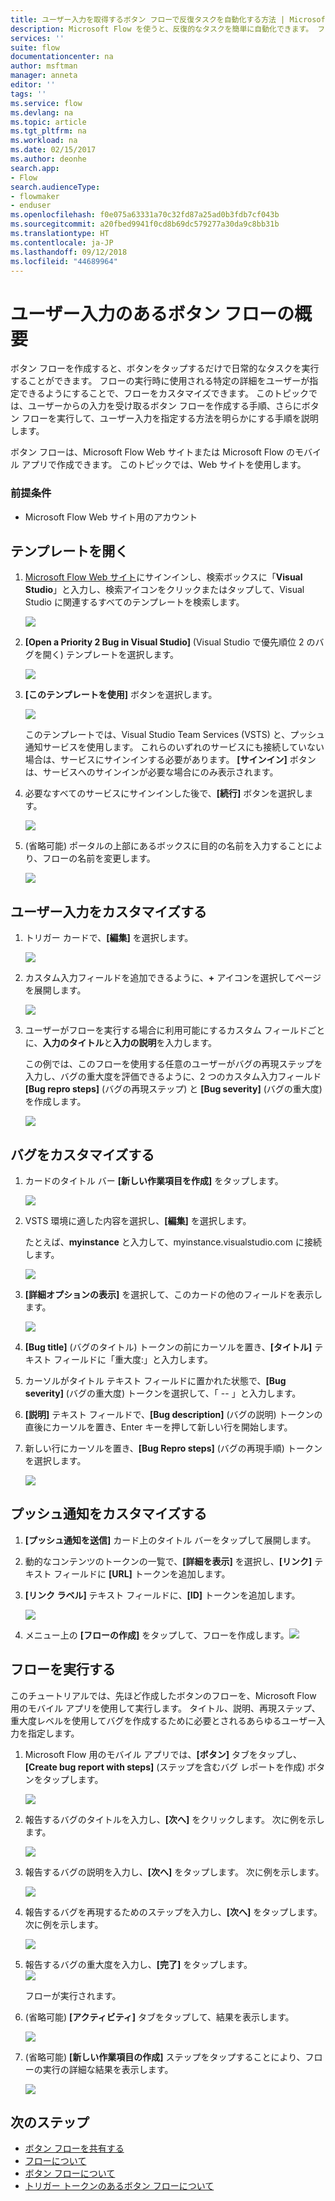 ```yaml
---
title: ユーザー入力を取得するボタン フローで反復タスクを自動化する方法 | Microsoft Docs
description: Microsoft Flow を使うと、反復的なタスクを簡単に自動化できます。 フローでは、反復的なタスクを実行するときにユーザー入力を取得することもできます。
services: ''
suite: flow
documentationcenter: na
author: msftman
manager: anneta
editor: ''
tags: ''
ms.service: flow
ms.devlang: na
ms.topic: article
ms.tgt_pltfrm: na
ms.workload: na
ms.date: 02/15/2017
ms.author: deonhe
search.app:
- Flow
search.audienceType:
- flowmaker
- enduser
ms.openlocfilehash: f0e075a63331a70c32fd87a25ad0b3fdb7cf043b
ms.sourcegitcommit: a20fbed9941f0cd8b69dc579277a30da9c8bb31b
ms.translationtype: HT
ms.contentlocale: ja-JP
ms.lasthandoff: 09/12/2018
ms.locfileid: "44689964"
---
```

# <a name="introducing-button-flows-with-user-input"></a>ユーザー入力のあるボタン フローの概要
ボタン フローを作成すると、ボタンをタップするだけで日常的なタスクを実行することができます。 フローの実行時に使用される特定の詳細をユーザーが指定できるようにすることで、フローをカスタマイズできます。 このトピックでは、ユーザーからの入力を受け取るボタン フローを作成する手順、さらにボタン フローを実行して、ユーザー入力を指定する方法を明らかにする手順を説明します。

ボタン フローは、Microsoft Flow Web サイトまたは Microsoft Flow のモバイル アプリで作成できます。 このトピックでは、Web サイトを使用します。

### <a name="prerequisites"></a>前提条件
* Microsoft Flow Web サイト用のアカウント

## <a name="open-the-template"></a>テンプレートを開く
1. [Microsoft Flow Web サイト](https://flow.microsoft.com)にサインインし、検索ボックスに「**Visual Studio**」と入力し、検索アイコンをクリックまたはタップして、Visual Studio に関連するすべてのテンプレートを検索します。
   
    ![](./media/button-flow-with-user-input-tokens/1.png)  
2. **[Open a Priority 2 Bug in Visual Studio]** \(Visual Studio で優先順位 2 のバグを開く) テンプレートを選択します。
   
    ![](./media/button-flow-with-user-input-tokens/2.png)  
3. **[このテンプレートを使用]** ボタンを選択します。
   
    ![](./media/button-flow-with-user-input-tokens/3.png)  
   
    このテンプレートでは、Visual Studio Team Services (VSTS) と、プッシュ通知サービスを使用します。 これらのいずれのサービスにも接続していない場合は、サービスにサインインする必要があります。 **[サインイン]** ボタンは、サービスへのサインインが必要な場合にのみ表示されます。
4. 必要なすべてのサービスにサインインした後で、**[続行]** ボタンを選択します。
   
    ![](./media/button-flow-with-user-input-tokens/4.png)  
5. (省略可能) ポータルの上部にあるボックスに目的の名前を入力することにより、フローの名前を変更します。
   
    ![](./media/button-flow-with-user-input-tokens/5.png)

## <a name="customize-the-user-input"></a>ユーザー入力をカスタマイズする
1. トリガー カードで、**[編集]** を選択します。
   
    ![](./media/button-flow-with-user-input-tokens/6.png)  
2. カスタム入力フィールドを追加できるように、**+** アイコンを選択してページを展開します。
   
    ![](./media/button-flow-with-user-input-tokens/7.png)
3. ユーザーがフローを実行する場合に利用可能にするカスタム フィールドごとに、**入力のタイトル**と**入力の説明**を入力します。  
   
    この例では、このフローを使用する任意のユーザーがバグの再現ステップを入力し、バグの重大度を評価できるように、2 つのカスタム入力フィールド **[Bug repro steps]** \(バグの再現ステップ) と **[Bug severity]** \(バグの重大度) を作成します。  
   
    ![](./media/button-flow-with-user-input-tokens/8.png)

## <a name="customize-the-bug"></a>バグをカスタマイズする
1. カードのタイトル バー **[新しい作業項目を作成]** をタップします。
   
    ![](./media/button-flow-with-user-input-tokens/9.png)  
2. VSTS 環境に適した内容を選択し、**[編集]** を選択します。
   
    たとえば、**myinstance** と入力して、myinstance.visualstudio.com に接続します。
   
    ![](./media/button-flow-with-user-input-tokens/10.png)  
3. **[詳細オプションの表示]** を選択して、このカードの他のフィールドを表示します。
   
    ![](./media/button-flow-with-user-input-tokens/11.png)  
4. **[Bug title]** \(バグのタイトル) トークンの前にカーソルを置き、**[タイトル]** テキスト フィールドに「重大度:」と入力します。
5. カーソルがタイトル テキスト フィールドに置かれた状態で、**[Bug severity]** \(バグの重大度) トークンを選択して、「 -- 」と入力します。  
6. **[説明]** テキスト フィールドで、**[Bug description]** \(バグの説明) トークンの直後にカーソルを置き、Enter キーを押して新しい行を開始します。
7. 新しい行にカーソルを置き、**[Bug Repro steps]** \(バグの再現手順) トークンを選択します。
   
    ![](./media/button-flow-with-user-input-tokens/12.png)

## <a name="customize-the-push-notification"></a>プッシュ通知をカスタマイズする
1. **[プッシュ通知を送信]** カード上のタイトル バーをタップして展開します。
2. 動的なコンテンツのトークンの一覧で、**[詳細を表示]** を選択し、**[リンク]** テキスト フィールドに **[URL]** トークンを追加します。
3. **[リンク ラベル]** テキスト フィールドに、**[ID]** トークンを追加します。
   
    ![](./media/button-flow-with-user-input-tokens/13.png)  
4. メニュー上の **[フローの作成]** をタップして、フローを作成します。![](./media/button-flow-with-user-input-tokens/14.png)  

## <a name="run-your-flow"></a>フローを実行する
このチュートリアルでは、先ほど作成したボタンのフローを、Microsoft Flow 用のモバイル アプリを使用して実行します。 タイトル、説明、再現ステップ、重大度レベルを使用してバグを作成するために必要とされるあらゆるユーザー入力を指定します。  

1. Microsoft Flow 用のモバイル アプリでは、**[ボタン]** タブをタップし、**[Create bug report with steps]** \(ステップを含むバグ レポートを作成) ボタンをタップします。
   
    ![](./media/button-flow-with-user-input-tokens/runmt1.png)  
2. 報告するバグのタイトルを入力し、**[次へ]** をクリックします。 次に例を示します。
   
    ![](./media/button-flow-with-user-input-tokens/runmt2.png)  
3. 報告するバグの説明を入力し、**[次へ]** をタップします。 次に例を示します。
   
    ![](./media/button-flow-with-user-input-tokens/runmt3.png)  
4. 報告するバグを再現するためのステップを入力し、**[次へ]** をタップします。 次に例を示します。
   
    ![](./media/button-flow-with-user-input-tokens/runmt3-1.png)  
5. 報告するバグの重大度を入力し、**[完了]** をタップします。  
    ![](./media/button-flow-with-user-input-tokens/runmt3-2.png)  
   
    フローが実行されます。
6. (省略可能) **[アクティビティ]** タブをタップして、結果を表示します。
   
    ![](./media/button-flow-with-user-input-tokens/runmt5.png)  
7. (省略可能) **[新しい作業項目の作成]** ステップをタップすることにより、フローの実行の詳細な結果を表示します。
   
    ![](./media/button-flow-with-user-input-tokens/runmt6.png)  

## <a name="next-steps"></a>次のステップ
* [ボタン フローを共有する](share-buttons.md)
* [フローについて](guided-learning/get-started.yml?tutorial-step=1)  
* [ボタン フローについて](introduction-to-button-flows.md)  
* [トリガー トークンのあるボタン フローについて](introduction-to-button-trigger-tokens.md)  

